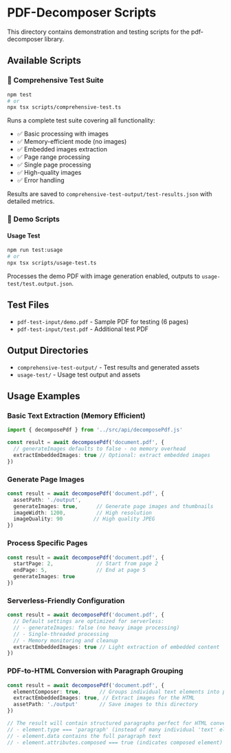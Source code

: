 # PDF-Decomposer Scripts

This directory contains demonstration and testing scripts for the pdf-decomposer library.

## Available Scripts

### 🧪 Comprehensive Test Suite
```bash
npm test
# or
npx tsx scripts/comprehensive-test.ts
```
Runs a complete test suite covering all functionality:
- ✅ Basic processing with images
- ✅ Memory-efficient mode (no images)
- ✅ Embedded images extraction
- ✅ Page range processing
- ✅ Single page processing
- ✅ High-quality images
- ✅ Error handling

Results are saved to `comprehensive-test-output/test-results.json` with detailed metrics.

### 🎨 Demo Scripts

#### Usage Test
```bash
npm run test:usage
# or
npx tsx scripts/usage-test.ts
```
Processes the demo PDF with image generation enabled, outputs to `usage-test/test.output.json`.

## Test Files

- `pdf-test-input/demo.pdf` - Sample PDF for testing (6 pages)
- `pdf-test-input/test.pdf` - Additional test PDF

## Output Directories

- `comprehensive-test-output/` - Test results and generated assets
- `usage-test/` - Usage test output and assets

## Usage Examples

### Basic Text Extraction (Memory Efficient)
```typescript
import { decomposePdf } from '../src/api/decomposePdf.js'

const result = await decomposePdf('document.pdf', {
  // generateImages defaults to false - no memory overhead
  extractEmbeddedImages: true // Optional: extract embedded images
})
```

### Generate Page Images
```typescript
const result = await decomposePdf('document.pdf', {
  assetPath: './output',
  generateImages: true,      // Generate page images and thumbnails
  imageWidth: 1200,          // High resolution
  imageQuality: 90          // High quality JPEG
})
```

### Process Specific Pages
```typescript
const result = await decomposePdf('document.pdf', {
  startPage: 2,              // Start from page 2
  endPage: 5,                // End at page 5
  generateImages: true
})
```

### Serverless-Friendly Configuration
```typescript
const result = await decomposePdf('document.pdf', {
  // Default settings are optimized for serverless:
  // - generateImages: false (no heavy image processing)
  // - Single-threaded processing
  // - Memory monitoring and cleanup
  extractEmbeddedImages: true // Light extraction of embedded content
})
```

### PDF-to-HTML Conversion with Paragraph Grouping
```typescript
const result = await decomposePdf('document.pdf', {
  elementComposer: true,      // Groups individual text elements into paragraphs
  extractEmbeddedImages: true, // Extract images for the HTML
  assetPath: './output'       // Save images to this directory
})

// The result will contain structured paragraphs perfect for HTML conversion:
// - element.type === 'paragraph' (instead of many individual 'text' elements)
// - element.data contains the full paragraph text
// - element.attributes.composed === true (indicates composed element)
```
